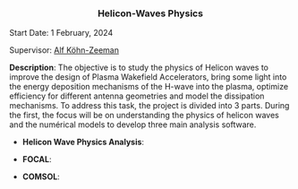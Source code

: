 <h3 align="center"> Helicon-Waves Physics </h3> 

Start Date: 1 February, 2024

Supervisor: [Alf Köhn-Zeeman](https://www.igvp.uni-stuttgart.de/team/Koehn-Seemann/)

**Description**: The objective is to study the physics of Helicon waves to improve the design of Plasma Wakefield Accelerators, bring some light into the energy deposition mechanisms of the H-wave into the plasma, optimize efficiency for different antenna geometries and model the dissipation mechanisms. 
To address this task, the project is divided into 3 parts. During the first, the focus will be on understanding the physics of helicon waves and the numérical models to develop three main analysis software.

* **Helicon Wave Physics Analysis**:

* **FOCAL**:

* **COMSOL**:

